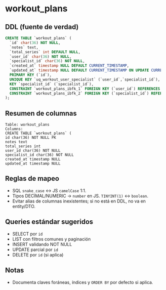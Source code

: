 # workout_plans

## DDL (fuente de verdad)

```sql
CREATE TABLE `workout_plans` (
  `id` char(36) NOT NULL,
  `notes` text,
  `total_series` int DEFAULT NULL,
  `user_id` char(36) NOT NULL,
  `specialist_id` char(36) NOT NULL,
  `created_at` timestamp NULL DEFAULT CURRENT_TIMESTAMP,
  `updated_at` timestamp NULL DEFAULT CURRENT_TIMESTAMP ON UPDATE CURRENT_TIMESTAMP,
  PRIMARY KEY (`id`),
  UNIQUE KEY `uq_workout_user_specialist` (`user_id`,`specialist_id`),
  KEY `specialist_id` (`specialist_id`),
  CONSTRAINT `workout_plans_ibfk_1` FOREIGN KEY (`user_id`) REFERENCES `users` (`id`),
  CONSTRAINT `workout_plans_ibfk_2` FOREIGN KEY (`specialist_id`) REFERENCES `users` (`id`)
);
```

## Resumen de columnas

```
Table: workout_plans
Columns:
CREATE TABLE `workout_plans` (
id char(36) NOT NULL PK
notes text
total_series int
user_id char(36) NOT NULL
specialist_id char(36) NOT NULL
created_at timestamp NULL
updated_at timestamp NULL
```

## Reglas de mapeo

- SQL `snake_case` ↔ JS `camelCase` 1:1.
- Tipos DECIMAL/NUMERIC → `number` en JS. `TINYINT(1)` ↔ `boolean`.
- Evitar alias de columnas inexistentes; si no está en DDL, no va en entity/DTO.

## Queries estándar sugeridos

- SELECT por `id`
- LIST con filtros comunes y paginación
- INSERT validando NOT NULL
- UPDATE parcial por `id`
- DELETE por `id` (si aplica)

## Notas

- Documenta claves foráneas, índices y `ORDER BY` por defecto si aplica.
